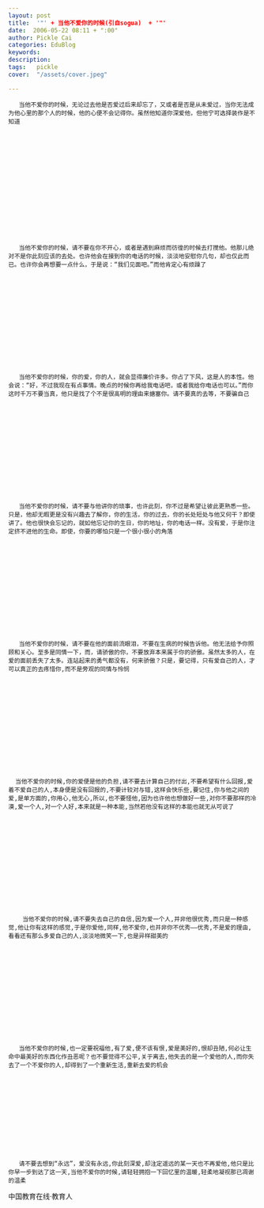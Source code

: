 ```yaml
---
layout: post  
title:  '"' + 当他不爱你的时候(引自sogua)  + '"'
date:  2006-05-22 08:11 + ":00" 
author: Pickle Cai  
categories: EduBlog  
keywords: 
description:   
tags:	pickle   
cover:  "/assets/cover.jpeg"  

---  
```

    
       当他不爱你的时候，无论过去他是否爱过后来却忘了，又或者是否是从未爱过，当你无法成为他心里的那个人的时候，他的心便不会记得你。虽然他知道你深爱他，但他宁可选择装作是不知道 





 











       当他不爱你的时候，请不要在你不开心，或者是遇到麻烦而彷徨的时候去打搅他。他那儿绝对不是你此刻应该的去处。也许他会在接到你的电话的时候，淡淡地安慰你几句，却也仅此而已。也许你会再想要一点什么，于是说：“我们见面吧。”而他肯定心有烦躁了 





 









       当他不爱你的时候，你的爱，你的人，就会显得廉价许多。你占了下风，这是人的本性。他会说：“好，不过我现在有点事情。晚点的时候你再给我电话吧，或者我给你电话也可以。”而你这时千万不要当真，他只是找了个不是很高明的理由来搪塞你。请不要真的去等，不要骗自己 





 









       当他不爱你的时候，请不要与他讲你的琐事，也许此刻，你不过是希望让彼此更熟悉一些。只是，他却无暇更是没有兴趣去了解你，你的生活，你的过去，你的长处短处与他又何干？即使讲了。他也很快会忘记的，就如他忘记你的生日，你的地址，你的电话一样。没有爱，于是你注定挤不进他的生命。即使，你要的哪怕只是一个很小很小的角落 





 









       当他不爱你的时候，请不要在他的面前流眼泪，不要在生病的时候告诉他。他无法给予你照顾和关心。至多是同情一下，而，请骄傲的你，不要放弃本来属于你的骄傲。虽然太多的人，在爱的面前丢失了太多。连站起来的勇气都没有，何来骄傲？只是，要记得，只有爱自己的人，才可以真正的去疼惜你,而不是旁观的同情与怜悯 





 









      当他不爱你的时候,你的爱便是他的负担,请不要去计算自己的付出,不要希望有什么回报,爱着不爱自己的人,本身便是没有回报的,不要计较对与错,这样会快乐些,要记住,你与他之间的爱,是单方面的,你用心,他无心,所以,也不要怪他,因为也许他也想做好一些,对你不要那样的冷漠,爱一个人,对一个人好,本来就是一种本能,当然若他没有这样的本能也就无从可说了 





 









        当他不爱你的时候,请不要失去自己的自信,因为爱一个人,并非他很优秀,而只是一种感觉,他让你有这样的感觉,于是你爱他,同样,他不爱你,也并非你不优秀——优秀,不是爱的理由,看看还有那么多爱自己的人,淡淡地微笑一下,也是异样甜美的 





 









       当他不爱你的时候,也一定要祝福他,有了爱,便不该有恨,爱是美好的,恨却丑陋,何必让生命中最美好的东西化作丑恶呢？也不要觉得不公平,关于离去,他失去的是一个爱他的人,而你失去了一个不爱你的人,却得到了一个重新生活,重新去爱的机会 





 







       请不要去想到“永远”，爱没有永远,你此刻深爱,却注定遥远的某一天也不再爱他,他只是比你早一步到达了这一天,当他不爱你的时候,请轻轻拥抱一下回忆里的温暖,轻柔地凝视那已凋谢的温柔 



		    
 中国教育在线·教育人

